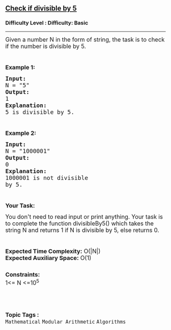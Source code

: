 <h2><a href="https://www.geeksforgeeks.org/problems/check-if-divisible-by-52730/1?page=5&difficulty=School,Basic&status=unsolved&sortBy=submissions">Check if divisible by 5</a></h2><h3>Difficulty Level : Difficulty: Basic</h3><hr><div class="problems_problem_content__Xm_eO"><p><span style="font-size:18px">Given a number N in the form of string, the task is to check if the number is divisible by 5.&nbsp;</span></p>

<p>&nbsp;</p>

<p><strong><span style="font-size:18px">Example 1:</span></strong></p>

<pre><strong><span style="font-size:18px">Input:</span></strong>
<span style="font-size:18px">N = "5"</span>
<strong><span style="font-size:18px">Output:</span></strong>
<span style="font-size:18px">1</span>
<strong><span style="font-size:18px">Explanation:</span></strong>
<span style="font-size:18px">5 is divisible by 5.</span></pre>

<p>&nbsp;</p>

<p><strong><span style="font-size:18px">Example 2:</span></strong></p>

<pre><strong><span style="font-size:18px">Input:</span></strong>
<span style="font-size:18px">N = "1000001"</span>
<strong><span style="font-size:18px">Output:</span></strong>
<span style="font-size:18px">0</span>
<strong><span style="font-size:18px">Explanation:</span></strong>
<span style="font-size:18px">1000001 is not divisible </span>
<span style="font-size:18px">by 5.</span></pre>

<p>&nbsp;</p>

<p><strong><span style="font-size:18px">Your Task:</span></strong></p>

<p><span style="font-size:18px">You don't need to read input or print anything. Your task is to complete the function divisibleBy5() which takes the string N&nbsp;and returns 1 if N&nbsp;is divisible by 5, else returns 0.</span></p>

<p>&nbsp;</p>

<p><span style="font-size:18px"><strong>Expected Time Complexity:</strong> O(|N|)<br>
<strong>Expected Auxiliary Space:</strong> O(1)</span></p>

<p><br>
<span style="font-size:18px"><strong>Constraints:</strong><br>
1&lt;= N &lt;=10<sup>5</sup></span><br>
<br>
&nbsp;</p>
</div><br><p><span style=font-size:18px><strong>Topic Tags : </strong><br><code>Mathematical</code>&nbsp;<code>Modular Arithmetic</code>&nbsp;<code>Algorithms</code>&nbsp;
